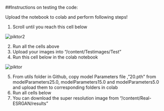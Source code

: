 ##Instructions on testing the code:

Upload the notebook to colab and perform following steps!

1)	Scroll until you reach this cell below

 ![piktor2](https://user-images.githubusercontent.com/93070088/145748613-9c9afb12-d200-49f3-afb0-1c4729d88c35.png)
 
2)	Run all the cells above
3)	Upload your images into “/content/Testimages/Test”
4)	Run this cell below in the colab notebook

![piktor](https://user-images.githubusercontent.com/93070088/145748578-4d35e06c-b3a9-4a9c-acdd-feda0d97b1f6.png)

5)	From utils folder in Github, copy model Parameters file ,”20.pth” from modelParameters25.0, modelParameters15.0 and modelParameters5.0 and upload them to corresponding folders in colab
6)	Run all cells below
7)	You can download the super resolution image from “/content/Real-ESRGAN/results”
